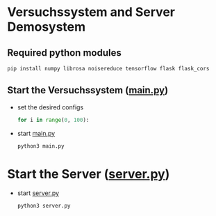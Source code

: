 # Versuchssystem and Server Demosystem
## Required python modules
```bash
pip install numpy librosa noisereduce tensorflow flask flask_cors
```

## Start the Versuchssystem ([main.py](main.py))
- set the desired configs
  ```python
  for i in range(0, 100):
  ```
- start [main.py](main.py)
  ```bash
  python3 main.py
  ```

# Start the Server ([server.py](server.py))
- start [server.py](server.py)
  ```bash
  python3 server.py
  ```